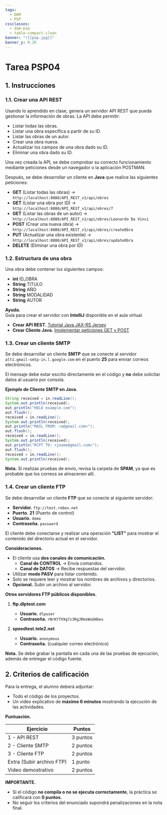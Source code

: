 ```yaml
---
tags:
  - DAM
  - PSP
cssclasses:
  - dam-psp
  - table-compact-clean
banner: "![[psp.jpg]]"
banner_y: 0.26
---
```


# Tarea **PSP04**

## 1. Instrucciones

### 1.1. **Crear una API REST**

Usando lo aprendido en clase, genera un servidor API REST que pueda gestionar la información de obras. La API debe permitir:

- Listar todas las obras.
- Listar una obra específica a partir de su ID.
- Listar las obras de un autor.
- Crear una obra nueva.
- Actualizar los campos de una obra dado su ID.
- Eliminar una obra dado su ID.

Una vez creada la API, se debe comprobar su correcto funcionamiento mediante peticiones desde un navegador o la aplicación POSTMAN.

Después, se debe desarrollar un cliente en **Java** que realice las siguientes peticiones:

- **GET** (Listar todas las obras) → `http://localhost:8080/API_REST_v1/api/obres`
- **GET** (Listar una obra por ID) → `http://localhost:8080/API_REST_v1/api/obres/7`
- **GET** (Listar las obras de un autor) → `http://localhost:8080/API_REST_v1/api/obres/Leonardo Da Vinci`
- **POST** (Crear una nueva obra) → `http://localhost:8080/API_REST_v1/api/obres/createObra`
- **PUT** (Actualizar una obra existente) → `http://localhost:8080/API_REST_v1/api/obres/updateObra`
- **DELETE** (Eliminar una obra por ID)

### 1.2. Estructura de una obra

Una obra debe contener los siguientes campos:

- **int** ID_OBRA
- **String** TITULO
- **String** AÑO
- **String** MODALIDAD
- **String** AUTOR

**Ayuda.**  
Guía para crear el servidor con **IntelliJ** disponible en el aula virtual.

- **Crear API REST.** [Tutorial Java JAX-RS Jersey](https://rosamarfil.es/tutoriales/programacion/crear-api-rest-java-jax-rs-jersey/)
- **Crear Cliente Java.** [Implementar peticiones GET y POST](https://dzone.com/articles/how-to-implement-get-and-post-request-through-simp)

### 1.3. **Crear un cliente SMTP**

Se debe desarrollar un cliente **SMTP** que se conecte al servidor `alt1.gmail-smtp-in.l.google.com` en el puerto **25** para enviar correos electrónicos.

El mensaje debe estar escrito directamente en el código y **no** debe solicitar datos al usuario por consola.

**Ejemplo de Cliente SMTP en Java.**

```java
String received = in.readLine();
System.out.println(received);
out.println("HELO example.com");
out.flush();
received = in.readLine();
System.out.println(received);
out.println("MAIL FROM: <a@gmail.com>");
out.flush();
received = in.readLine();
System.out.println(received);
out.println("RCPT TO: <jaume@gmail.com>");
out.flush();
received = in.readLine();
System.out.println(received);
```

**Nota.** Si realizas pruebas de envío, revisa la carpeta de **SPAM**, ya que es probable que los correos se almacenen allí.

### 1.4. **Crear un cliente FTP**

Se debe desarrollar un cliente **FTP** que se conecte al siguiente servidor:

- **Servidor.** `ftp://test.rebex.net`
- **Puerto.** **21** (Puerto de control)
- **Usuario.** `demo`
- **Contraseña.** `password`

El cliente debe conectarse y realizar una operación **"LIST"** para mostrar el contenido del directorio actual en el servidor.

**Consideraciones.**

- El cliente usa **dos canales de comunicación.**
	- **Canal de CONTROL** → Envía comandos.
	- **Canal de DATOS** → Recibe respuestas del servidor.
- Utilizar **modo PASV** para listar contenido.
- Solo se requiere leer y mostrar los nombres de archivos y directorios.
- **Opcional.** Subir un archivo al servidor.

**Otros servidores FTP públicos disponibles.**

1. **ftp.dlptest.com**
	
	- **Usuario.** `dlpuser`
	- **Contraseña.** `rNrKYTX9g7z3RgJRmxWuGHbeu`
2. **speedtest.tele2.net**
	
	- **Usuario.** `anonymous`
	- **Contraseña.** (cualquier correo electrónico)

**Nota.** Se debe grabar la pantalla en cada una de las pruebas de ejecución, además de entregar el código fuente.

## 2. Criterios de calificación

Para la entrega, el alumno deberá adjuntar:

- Todo el código de los proyectos.
- Un video explicativo de **máximo 6 minutos** mostrando la ejecución de las actividades.

**Puntuación.**

|Ejercicio|Puntos|
|---|---|
|1 - API REST|3 puntos|
|2 - Cliente SMTP|2 puntos|
|3 - Cliente FTP|2 puntos|
|Extra (Subir archivo FTP)|1 punto|
|Video demostrativo|2 puntos|

**IMPORTANTE.**

- Si el código **no compila o no se ejecuta correctamente**, la práctica se calificará con **0 puntos.**
- No seguir los criterios del enunciado supondrá penalizaciones en la nota final.
